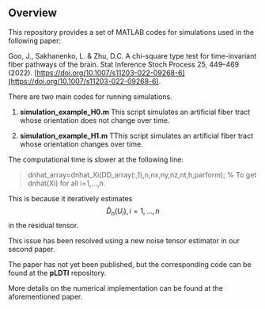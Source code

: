 ## Overview

This repository provides a set of MATLAB codes for simulations used in the following paper:

Goo, J., Sakhanenko, L. & Zhu, D.C. A chi-square type test for time-invariant fiber pathways of the brain. Stat Inference Stoch Process 25, 449–469 (2022). [https://doi.org/10.1007/s11203-022-09268-6](https://doi.org/10.1007/s11203-022-09268-6).

There are two main codes for running simulations.

1. **simulation_example_H0.m** This script simulates an artificial fiber tract whose orientation does not change over time.

2. **simulation_example_H1.m** TThis script simulates an artificial fiber tract whose orientation changes over time.

The computational time is slower at the following line:

> dnhat_array=dnhat_Xi(DD_array(:,1),n,nx,ny,nz,nt,h,parform); % To get dnhat(Xi) for all i=1,...,n. 

This is because it iteratively estimates $$\hat{D}_n(U_i),i=1,\dots,n$$ in the residual tensor.

This issue has been resolved using a new noise tensor estimator in our second paper. 

The paper has not yet been published, but the corresponding code can be found at the **pLDTI** repository.

More details on the numerical implementation can be found at the aforementioned paper.
 

